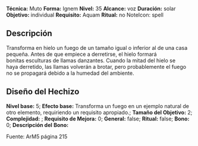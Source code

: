 
**Técnica:** Muto
**Forma:** Ignem
**Nivel:** 35
**Alcance:** voz 
**Duración:** solar  
**Objetivo:** individual
**Requisito:** Aquam
**Ritual:** no
NoteIcon: spell




## Descripción 
<p>Transforma en hielo un fuego de un tamaño igual o inferior al de una casa pequeña. Antes de que empiece a derretirse, el hielo formará bonitas esculturas de llamas danzantes. Cuando la mitad del hielo se haya derretido, las llamas volverán a brotar, pero probablemente el fuego no se propagará debido a la humedad del ambiente.</p>

## Diseño del Hechizo 

**Nivel base:** 5; **Efecto base:** Transforma un fuego en un ejemplo natural de otro elemento, requiriendo un requisito apropiado.;  **Tamaño del **Objetivo:**** 2; **Complejidad:** ; **Requisito de Mejora:** 0; **General:** false; **Ritual:** false; **Bono:** 0; **Descripción del** **Bono:** 

Fuente: ArM5 página 215